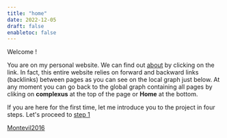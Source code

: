 ```yaml
---
title: "home"
date: 2022-12-05
draft: false
enabletoc: false
---
```



Welcome !

You are on my personal website. We can find out [about](about.md) by clicking on the link.
In fact, this entire website relies on forward and backward links (backlinks) between pages as you can see on the local graph just below. 
At any moment you can go back to the global graph containing all pages by cliking on **complexus** at the top of the page or **Home** at the bottom.

If you are here for the first time, let me introduce you to the project in four steps. Let's proceed to [step 1](step%201.md)


[Montevil2016](references/Montevil2016.md)
